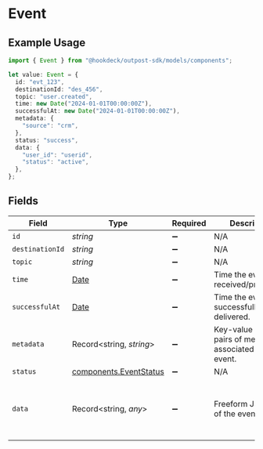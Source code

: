 # Event

## Example Usage

```typescript
import { Event } from "@hookdeck/outpost-sdk/models/components";

let value: Event = {
  id: "evt_123",
  destinationId: "des_456",
  topic: "user.created",
  time: new Date("2024-01-01T00:00:00Z"),
  successfulAt: new Date("2024-01-01T00:00:00Z"),
  metadata: {
    "source": "crm",
  },
  status: "success",
  data: {
    "user_id": "userid",
    "status": "active",
  },
};
```

## Fields

| Field                                                                                         | Type                                                                                          | Required                                                                                      | Description                                                                                   | Example                                                                                       |
| --------------------------------------------------------------------------------------------- | --------------------------------------------------------------------------------------------- | --------------------------------------------------------------------------------------------- | --------------------------------------------------------------------------------------------- | --------------------------------------------------------------------------------------------- |
| `id`                                                                                          | *string*                                                                                      | :heavy_minus_sign:                                                                            | N/A                                                                                           | evt_123                                                                                       |
| `destinationId`                                                                               | *string*                                                                                      | :heavy_minus_sign:                                                                            | N/A                                                                                           | des_456                                                                                       |
| `topic`                                                                                       | *string*                                                                                      | :heavy_minus_sign:                                                                            | N/A                                                                                           | user.created                                                                                  |
| `time`                                                                                        | [Date](https://developer.mozilla.org/en-US/docs/Web/JavaScript/Reference/Global_Objects/Date) | :heavy_minus_sign:                                                                            | Time the event was received/processed.                                                        | 2024-01-01T00:00:00Z                                                                          |
| `successfulAt`                                                                                | [Date](https://developer.mozilla.org/en-US/docs/Web/JavaScript/Reference/Global_Objects/Date) | :heavy_minus_sign:                                                                            | Time the event was successfully delivered.                                                    | 2024-01-01T00:00:00Z                                                                          |
| `metadata`                                                                                    | Record<string, *string*>                                                                      | :heavy_minus_sign:                                                                            | Key-value string pairs of metadata associated with the event.                                 | {<br/>"source": "crm"<br/>}                                                                   |
| `status`                                                                                      | [components.EventStatus](../../models/components/eventstatus.md)                              | :heavy_minus_sign:                                                                            | N/A                                                                                           | success                                                                                       |
| `data`                                                                                        | Record<string, *any*>                                                                         | :heavy_minus_sign:                                                                            | Freeform JSON data of the event.                                                              | {<br/>"user_id": "userid",<br/>"status": "active"<br/>}                                       |